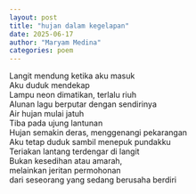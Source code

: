 ```yaml
---
layout: post
title: "hujan dalam kegelapan"
date: 2025-06-17
author: "Maryam Medina"
categories: poem
---
```


Langit mendung ketika aku masuk<br>
Aku duduk mendekap<br>
Lampu neon dimatikan, terlalu riuh<br>
Alunan lagu berputar dengan sendirinya <br>
Air hujan mulai jatuh<br>
Tiba pada ujung lantunan<br>
Hujan semakin deras, menggenangi pekarangan<br>
Aku tetap duduk sambil menepuk pundakku<br>
Teriakan lantang terdengar di langit<br>
Bukan kesedihan atau amarah,<br>
melainkan jeritan permohonan<br>
dari seseorang yang sedang berusaha berdiri<br>